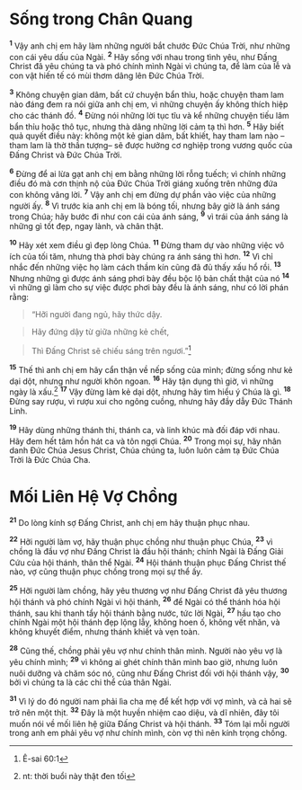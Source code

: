 # Sống trong Chân Quang
<sup><b>1</b></sup> Vậy anh chị em hãy làm những người bắt chước Đức Chúa Trời, như những con cái yêu dấu của Ngài. <sup><b>2</b></sup> Hãy sống với nhau trong tình yêu, như Đấng Christ đã yêu chúng ta và phó chính mình Ngài vì chúng ta, để làm của lễ và con vật hiến tế có mùi thơm dâng lên Đức Chúa Trời.

<sup><b>3</b></sup> Không chuyện gian dâm, bất cứ chuyện bẩn thỉu, hoặc chuyện tham lam nào đáng đem ra nói giữa anh chị em, vì những chuyện ấy không thích hiệp cho các thánh đồ. <sup><b>4</b></sup> Đừng nói những lời tục tĩu và kể những chuyện tiếu lâm bẩn thỉu hoặc thô tục, nhưng thà dâng những lời cảm tạ thì hơn. <sup><b>5</b></sup> Hãy biết quả quyết điều này: không một kẻ gian dâm, bất khiết, hay tham lam nào –tham lam là thờ thần tượng– sẽ được hưởng cơ nghiệp trong vương quốc của Đấng Christ và Đức Chúa Trời.

<sup><b>6</b></sup> Đừng để ai lừa gạt anh chị em bằng những lời rỗng tuếch; vì chính những điều đó mà cơn thịnh nộ của Đức Chúa Trời giáng xuống trên những đứa con không vâng lời. <sup><b>7</b></sup> Vậy anh chị em đừng dự phần vào việc của những người ấy. <sup><b>8</b></sup> Vì trước kia anh chị em là bóng tối, nhưng bây giờ là ánh sáng trong Chúa; hãy bước đi như con cái của ánh sáng, <sup><b>9</b></sup> vì trái của ánh sáng là những gì tốt đẹp, ngay lành, và chân thật.

<sup><b>10</b></sup> Hãy xét xem điều gì đẹp lòng Chúa. <sup><b>11</b></sup> Đừng tham dự vào những việc vô ích của tối tăm, nhưng thà phơi bày chúng ra ánh sáng thì hơn. <sup><b>12</b></sup> Vì chỉ nhắc đến những việc họ làm cách thầm kín cũng đã đủ thấy xấu hổ rồi. <sup><b>13</b></sup> Nhưng những gì được ánh sáng phơi bày đều bộc lộ bản chất thật của nó <sup><b>14</b></sup> vì những gì làm cho sự việc được phơi bày đều là ánh sáng, như có lời phán rằng:


> “Hỡi người đang ngủ, hãy thức dậy.
>


> Hãy đứng dậy từ giữa những kẻ chết,
>


> Thì Đấng Christ sẽ chiếu sáng trên ngươi.”[^1]
>

<sup><b>15</b></sup> Thế thì anh chị em hãy cẩn thận về nếp sống của mình; đừng sống như kẻ dại dột, nhưng như người khôn ngoan. <sup><b>16</b></sup> Hãy tận dụng thì giờ, vì những ngày là xấu.[^2] <sup><b>17</b></sup> Vậy đừng làm kẻ dại dột, nhưng hãy tìm hiểu ý Chúa là gì. <sup><b>18</b></sup> Đừng say rượu, vì rượu xui cho ngông cuồng, nhưng hãy đầy dẫy Đức Thánh Linh.

<sup><b>19</b></sup> Hãy dùng những thánh thi, thánh ca, và linh khúc mà đối đáp với nhau. Hãy đem hết tâm hồn hát ca và tôn ngợi Chúa. <sup><b>20</b></sup> Trong mọi sự, hãy nhân danh Đức Chúa Jesus Christ, Chúa chúng ta, luôn luôn cảm tạ Đức Chúa Trời là Đức Chúa Cha.


# Mối Liên Hệ Vợ Chồng
<sup><b>21</b></sup> Do lòng kính sợ Đấng Christ, anh chị em hãy thuận phục nhau.

<sup><b>22</b></sup> Hỡi người làm vợ, hãy thuận phục chồng như thuận phục Chúa, <sup><b>23</b></sup> vì chồng là đầu vợ như Đấng Christ là đầu hội thánh; chính Ngài là Đấng Giải Cứu của hội thánh, thân thể Ngài. <sup><b>24</b></sup> Hội thánh thuận phục Đấng Christ thế nào, vợ cũng thuận phục chồng trong mọi sự thể ấy.

<sup><b>25</b></sup> Hỡi người làm chồng, hãy yêu thương vợ như Đấng Christ đã yêu thương hội thánh và phó chính Ngài vì hội thánh, <sup><b>26</b></sup> để Ngài có thể thánh hóa hội thánh, sau khi thanh tẩy hội thánh bằng nước, tức lời Ngài, <sup><b>27</b></sup> hầu tạo cho chính Ngài một hội thánh đẹp lộng lẫy, không hoen ố, không vết nhăn, và không khuyết điểm, nhưng thánh khiết và vẹn toàn.

<sup><b>28</b></sup> Cũng thế, chồng phải yêu vợ như chính thân mình. Người nào yêu vợ là yêu chính mình; <sup><b>29</b></sup> vì không ai ghét chính thân mình bao giờ, nhưng luôn nuôi dưỡng và chăm sóc nó, cũng như Đấng Christ đối với hội thánh vậy, <sup><b>30</b></sup> bởi vì chúng ta là các chi thể của thân Ngài.

<sup><b>31</b></sup> Vì lý do đó người nam phải lìa cha mẹ để kết hợp với vợ mình, và cả hai sẽ trở nên một thịt. <sup><b>32</b></sup> Đây là một huyền nhiệm cao diệu, và dĩ nhiên, đây tôi muốn nói về mối liên hệ giữa Đấng Christ và hội thánh. <sup><b>33</b></sup> Tóm lại mỗi người trong anh em phải yêu vợ như chính mình, còn vợ thì nên kính trọng chồng.

[^1]: Ê-sai 60:1
[^2]: nt: thời buổi này thật đen tối